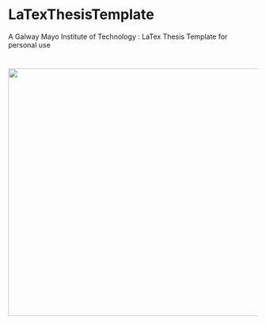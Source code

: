 # LaTexThesisTemplate
A  Galway Mayo Institute of Technology : LaTex Thesis Template for personal use



<p align="center"> 
<h1 align="center"> </h1>
  
  <a href="https://github.com/github_username/repo">
    <img src="LaTexThesisTemplate/CoverPhoto1.pdf" alt="" width="1000" height="500">
  </a>
  
